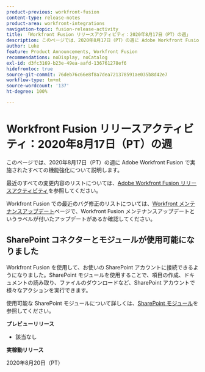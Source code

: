 ```yaml
---
product-previous: workfront-fusion
content-type: release-notes
product-area: workfront-integrations
navigation-topic: fusion-release-activity
title: 「Workfront Fusion リリースアクティビティ：2020年8月17日（PT）の週」
description: このページでは、2020年8月17日（PT）の週に Adobe Workfront Fusion で実施されたすべての機能強化について説明します。
author: Luke
feature: Product Announcements, Workfront Fusion
recommendations: noDisplay, noCatalog
exl-id: d3fc3169-b23e-49ea-aafd-136761278ef6
hidefromtoc: true
source-git-commit: 76deb76c66e8f8a7dea721378591ae035b8d42e7
workflow-type: tm+mt
source-wordcount: '137'
ht-degree: 100%

---
```


# Workfront Fusion リリースアクティビティ：2020年8月17日（PT）の週

このページでは、2020年8月17日（PT）の週に Adobe Workfront Fusion で実施されたすべての機能強化について説明します。

最近のすべての変更内容のリストについては、[Adobe Workfront Fusion リリースアクティビティ](../../../../../product-announcements/product-releases/fusion-release-activity/fusion-release-activity.md)を参照してください。

Workfront Fusion での最近のバグ修正のリストについては、[Workfront メンテナンスアップデート](https://experienceleague.adobe.com/docs/workfront-known-issues/releases/current-updates.html?lang=ja)ページで、Workfront Fusion メンテナンスアップデートというラベルが付いたアップデートがあるか確認してください。

## SharePoint コネクターとモジュールが使用可能になりました

Workfront Fusion を使用して、お使いの SharePoint アカウントに接続できるようになりました。SharePoint モジュールを使用することで、項目の作成、ドキュメントの読み取り、ファイルのダウンロードなど、SharePoint アカウントで様々なアクションを実行できます。

使用可能な SharePoint モジュールについて詳しくは、[SharePoint モジュール](../../../../../workfront-fusion/apps-and-their-modules/sharepoint-modules.md)を参照してください。

**プレビューリリース**

* 該当なし

**実稼動リリース**

2020年8月20日（PT）
